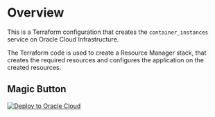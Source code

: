 # Overview
This is a Terraform configuration that creates the `container_instances` service on Oracle Cloud Infrastructure.

The Terraform code is used to create a Resource Manager stack, that creates the required resources and configures the application on the created resources.
## Magic Button
[![Deploy to Oracle Cloud](https://oci-resourcemanager-plugin.plugins.oci.oraclecloud.com/latest/deploy-to-oracle-cloud.svg)](https://cloud.oracle.com/resourcemanager/stacks/create?zipUrl=https://github.com/avaloqcloud/acf_resource_container_instance/archive/refs/heads/main.zip)